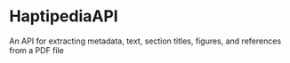 # HaptipediaAPI
An API for extracting metadata, text, section titles, figures, and references from a PDF file
